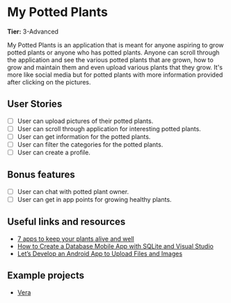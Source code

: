 # My Potted Plants

**Tier:** 3-Advanced

My Potted Plants is an application that is meant for anyone aspiring to grow 
potted plants or anyone who has potted plants. Anyone can scroll through the 
application and see the various potted plants that are grown, how to grow and 
maintain them and even upload various plants that they grow. It's more like social media
but for potted plants with more information provided after clicking on the pictures.


## User Stories

-   [ ] User can upload pictures of their potted plants.
-   [ ] User can scroll through application for interesting potted plants.
-   [ ] User can get information for the potted plants.
-   [ ] User can filter the categories for the potted plants.
-   [ ] User can create a profile.

## Bonus features

-   [ ] User can chat with potted plant owner.
-   [ ] User can get in app points for growing healthy plants.

## Useful links and resources

- [7 apps to keep your plants alive and well](https://mashable.com/article/best-apps-for-taking-care-of-plants)
- [How to Create a Database Mobile App with SQLite and Visual Studio](https://www.google.com/amp/s/www.itexico.com/blog/how-to-create-a-database-mobile-app-with-sqlite-and-xamarin-studio%3fhs_amp=true)
- [Let’s Develop an Android App to Upload Files and Images](https://medium.com/javarevisited/lets-develop-an-android-app-to-upload-files-and-images-on-cloud-f9670d812060)


## Example projects

- [Vera](https://bloomscape.com/vera/)
